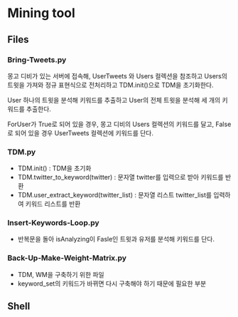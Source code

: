 # Mining tool

## Files
### Bring-Tweets.py

몽고 디비가 있는 서버에 접속해, UserTweets 와 Users 컬렉션을 참조하고
Users의 트윗을 가져와 정규 표현식으로 전처리하고 TDM.init()으로 TDM을 초기화한다.

User 하나의 트윗을 분석해 키워드를 추출하고
User의 전체 트윗을 분석해 세 개의 키워드를 추출한다.

ForUser가 True로 되어 있을 경우, 몽고 디비의 Users 컬렉션의 키워드를 달고,
False로 되어 있을 경우 UserTweets 컬렉션에 키워드를 단다.

### TDM.py
- TDM.init() : TDM을 초기화
- TDM.twitter_to_keyword(twitter) : 문자열 twitter를 입력으로 받아 키워드를 반환
- TDM.user_extract_keyword(twitter_list) : 문자열 리스트 twitter_list를 입력하여 키워드 리스트를 반환

### Insert-Keywords-Loop.py
- 반복문을 돌아 isAnalyzing이 Fasle인 트윗과 유저를 분석해 키워드를 단다.

### Back-Up-Make-Weight-Matrix.py
- TDM, WM을 구축하기 위한 파일
- keyword_set의 키워드가 바뀌면 다시 구축해야 하기 때문에 필요한 부분


## Shell